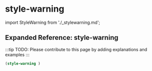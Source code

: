 # style-warning

import StyleWarning from './_stylewarning.md';

<StyleWarning />

## Expanded Reference: style-warning

:::tip
TODO: Please contribute to this page by adding explanations and examples
:::

```lisp
(style-warning )
```
